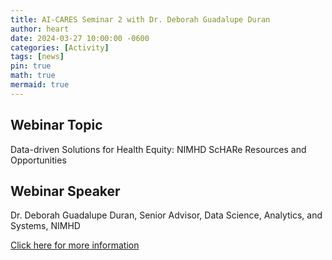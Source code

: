 ```yaml
---
title: AI-CARES Seminar 2 with Dr. Deborah Guadalupe Duran
author: heart
date: 2024-03-27 10:00:00 -0600
categories: [Activity]
tags: [news]
pin: true
math: true
mermaid: true
---
```


## Webinar Topic
Data-driven Solutions for Health Equity: NIMHD ScHARe Resources and Opportunities

## Webinar Speaker
Dr. Deborah Guadalupe Duran, Senior Advisor, Data Science, Analytics, and Systems, NIMHD

[Click here for more information](https://signup.aim-ahead.net/event/p/632785ff1C)